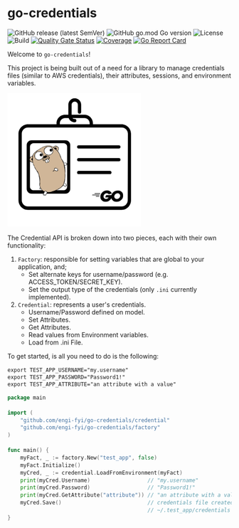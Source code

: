 # go-credentials
![GitHub release (latest SemVer)](https://img.shields.io/github/v/release/engi-fyi/go-credentials)
![GitHub go.mod Go version](https://img.shields.io/github/go-mod/go-version/engi-fyi/go-credentials)
![License](https://img.shields.io/github/license/engi-fyi/go-credentials)
<br />
![Build](https://github.com/engi-fyi/go-credentials/workflows/Build/badge.svg)
[![Quality Gate Status](https://sonarcloud.io/api/project_badges/measure?project=engi-fyi_go-credentials&metric=alert_status)](https://sonarcloud.io/dashboard?id=engi-fyi_go-credentials)
[![Coverage](https://sonarcloud.io/api/project_badges/measure?project=engi-fyi_go-credentials&metric=coverage)](https://sonarcloud.io/dashboard?id=engi-fyi_go-credentials)
[![Go Report Card](https://goreportcard.com/badge/github.com/engi-fyi/go-credentials)](https://goreportcard.com/report/github.com/engi-fyi/go-credentials)

Welcome to `go-credentials`!

This project is being built out of a need for a library to manage credentials files (similar to AWS credentials), their attributes, sessions, and environment variables.

![go-credentials logo](https://github.com/engi-fyi/go-credentials/raw/master/assets/go-credentials-logo.png)

The Credential API is broken down into two pieces, each with their own functionality:
1. `Factory`: responsible for setting variables that are global to your application, and;
    - Set alternate keys for username/password (e.g. ACCESS_TOKEN/SECRET_KEY).
    - Set the output type of the credentials (only `.ini` currently implemented).
2. `Credential`: represents a user's credentials.
    - Username/Password defined on model.
    - Set Attributes.
    - Get Attributes.
    - Read values from Environment variables.
    - Load from .ini File.
    
To get started, is all you need to do is the following:
```shell script
export TEST_APP_USERNAME="my.username"
export TEST_APP_PASSWORD="Password1!"
export TEST_APP_ATTRIBUTE="an attribute with a value"
```
```go
package main

import (
    "github.com/engi-fyi/go-credentials/credential"
    "github.com/engi-fyi/go-credentials/factory"
)

func main() {
    myFact, _ := factory.New("test_app", false)
    myFact.Initialize()
    myCred, _ := credential.LoadFromEnvironment(myFact)
    print(myCred.Username)                  // "my.username"
    print(myCred.Password)                  // "Password1!"
    print(myCred.GetAttribute("attribute")) // "an attribute with a value"
    myCred.Save()                           // credentials file created at
                                            // ~/.test_app/credentials
}
```